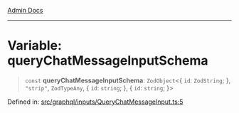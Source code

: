 [Admin Docs](/)

***

# Variable: queryChatMessageInputSchema

> `const` **queryChatMessageInputSchema**: `ZodObject`\<\{ `id`: `ZodString`; \}, `"strip"`, `ZodTypeAny`, \{ `id`: `string`; \}, \{ `id`: `string`; \}\>

Defined in: [src/graphql/inputs/QueryChatMessageInput.ts:5](https://github.com/Sourya07/talawa-api/blob/cfbd515d04ffba748b09232a33807f1845dd1878/src/graphql/inputs/QueryChatMessageInput.ts#L5)
